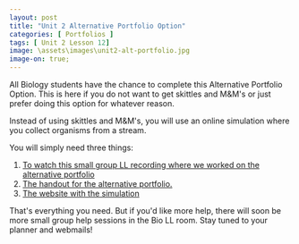 ```yaml
---
layout: post
title: "Unit 2 Alternative Portfolio Option"
categories: [ Portfolios ]
tags: [ Unit 2 Lesson 12]
image: \assets\images\unit2-alt-portfolio.jpg
image-on: true;
---
```


All Biology students have the chance to complete this Alternative Portfolio Option. This is here if you do not want to get skittles and M&M's or just prefer doing this option for whatever reason.

Instead of using skittles and M&M's, you will use an online simulation where you collect organisms from a stream.

You will simply need three things:

1. [To watch this small group LL recording where we worked on the alternative portfolio](http://www.connexus.com/external/livelesson/?url-path=pqguhg2tfg1w&domain=ww3.livelesson.com)
2. [The handout for the alternative portfolio.](https://docs.google.com/document/d/1Txo0KSMtZW0XzeEovOiGvv9uwyTeObDx-iH5dE60tuI/edit?usp=sharing)
3. [The website with the simulation](http://virtualbiologylab.org/NetWebHTML_FilesJan2016/StreamDiversityModel.html)

That's everything you need. But if you'd like more help, there will soon be more small group help sessions in the Bio LL room. Stay tuned to your planner and webmails!



